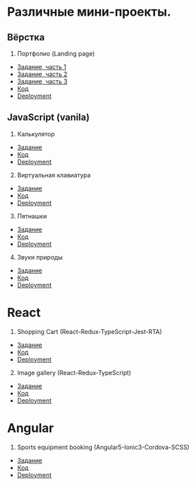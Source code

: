 # Различные мини-проекты. 

## Вёрстка

1. Портфолио (Landing page)

  * [Задание, часть 1](https://github.com/rolling-scopes-school/tasks/blob/master/tasks/portfolio/portfolio-part1.md)
  * [Задание, часть 2](https://github.com/rolling-scopes-school/tasks/blob/master/tasks/portfolio/portfolio-part2.md)
  * [Задание, часть 3](https://github.com/rolling-scopes-school/tasks/blob/master/tasks/portfolio/portfolio-part3.md)
  * [Код](https://github.com/RRoLL545/pet-projects/tree/portfolio/portfolio)
  * [Deployment](https://rroll545.github.io/pet-projects/portfolio/)


## JavaScript (vanila)

1. Калькулятор

  * [Задание](https://github.com/rolling-scopes-school/tasks/blob/master/tasks/ready-projects/introduction.md)
  * [Код](https://github.com/RRoLL545/pet-projects/tree/calculator/calculator)
  * [Deployment](https://rroll545.github.io/pet-projects/calculator/)

2. Виртуальная клавиатура

  * [Задание](https://github.com/rolling-scopes-school/tasks/blob/master/tasks/ready-projects/virtual-keyboard.md)
  * [Код](https://github.com/RRoLL545/pet-projects/tree/virtual-keyboard/virtual-keyboard)
  * [Deployment](https://rroll545.github.io/pet-projects/virtual-keyboard/)

3. Пятнашки

  * [Задание](https://github.com/rolling-scopes-school/tasks/blob/master/tasks/gem-pazzle/codejam-the-gem-puzzle.md)
  * [Код](https://github.com/RRoLL545/pet-projects/tree/gem-puzzle/gem-puzzle)
  * [Deployment](https://rroll545.github.io/pet-projects/gem-puzzle/)

4. Звуки природы

  * [Задание](https://github.com/rolling-scopes-school/tasks/blob/master/tasks/js30%23/js30-1.md)
  * [Код](https://github.com/RRoLL545/pet-projects/tree/eco-sounds/eco-sounds)
  * [Deployment](https://rroll545.github.io/pet-projects/eco-sounds/)

# React

1. Shopping Cart (React-Redux-TypeScript-Jest-RTA)

  * [Задание](https://github.com/optimaxdev/frontend-test/tree/master)
  * [Код](https://github.com/RRoLL545/shopping-cart-react-redux-typescript-jest)
  * [Deployment](https://rroll545.github.io/shopping-cart-react-redux-typescript-jest/)

2. Image gallery (React-Redux-TypeScript)

  * [Задание](https://github.com/RRoLL545/image-gallery-react)
  * [Код](https://github.com/RRoLL545/image-gallery-react)
  * [Deployment](https://rroll545.github.io/image-gallery-react/)

# Angular

1. Sports equipment booking (Angular5-Ionic3-Cordova-SCSS)

  * [Задание](https://github.com/RRoLL545/sport-equipment-angular-ionic-cordova/blob/main/README.md)
  * [Код](https://github.com/RRoLL545/sport-equipment-angular-ionic-cordova/tree/develop)
  * [Deployment](https://rroll545.github.io/sport-equipment-angular-ionic-cordova/)
